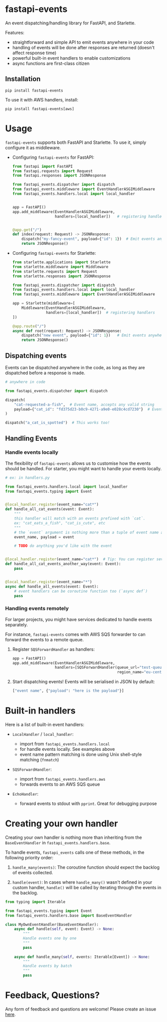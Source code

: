 # fastapi-events

An event dispatching/handling library for FastAPI, and Starlette.

Features:

* straightforward and simple API to emit events anywhere in your code
* handling of events will be done after responses are returned (doesn't affect response time)
* powerful built-in event handlers to enable customizations
* async functions are first-class citizen

## Installation

```shell
pip install fastapi-events
```

To use it with AWS handlers, install:

```shell
pip install fastapi-events[aws]
```

# Usage

`fastapi-events` supports both FastAPI and Starlette. To use it, simply configure it as middleware.

* Configuring `fastapi-events` for FastAPI:
    ```python
    from fastapi import FastAPI
    from fastapi.requests import Request
    from fastapi.responses import JSONResponse
  
    from fastapi_events.dispatcher import dispatch
    from fastapi_events.middleware import EventHandlerASGIMiddleware
    from fastapi_events.handlers.local import local_handler

    
    app = FastAPI()
    app.add_middleware(EventHandlerASGIMiddleware, 
                       handlers=[local_handler])   # registering handler(s)
    
    
    @app.get("/")
    def index(request: Request) -> JSONResponse:
        dispatch("my-fancy-event", payload={"id": 1})  # Emit events anywhere in your code
        return JSONResponse()    
    ```

* Configuring `fastapi-events` for Starlette:

  ```python
  from starlette.applications import Starlette
  from starlette.middleware import Middleware
  from starlette.requests import Request
  from starlette.responses import JSONResponse
  
  from fastapi_events.dispatcher import dispatch
  from fastapi_events.handlers.local import local_handler
  from fastapi_events.middleware import EventHandlerASGIMiddleware
  
  app = Starlette(middleware=[
      Middleware(EventHandlerASGIMiddleware,
                 handlers=[local_handler])  # registering handlers
  ])
  
  @app.route("/")
  async def root(request: Request) -> JSONResponse:
      dispatch("new event", payload={"id": 1})   # Emit events anywhere in your code
      return JSONResponse()
  ```

## Dispatching events

Events can be dispatched anywhere in the code, as long as they are dispatched before a response is made.

```python
# anywhere in code

from fastapi_events.dispatcher import dispatch

dispatch(
    "cat-requested-a-fish",  # Event name, accepts any valid string
    payload={"cat_id": "fd375d23-b0c9-4271-a9e0-e028c4cd7230"}  # Event payload, accepts any arbitrary data
)

dispatch("a_cat_is_spotted")  # This works too!
```

## Handling Events

### Handle events locally

The flexibility of `fastapi-events` allows us to customise how the events should be handled. 
For starter, you might want to handle your events locally.

```python
# ex: in handlers.py

from fastapi_events.handlers.local import local_handler
from fastapi_events.typing import Event


@local_handler.register(event_name="cat*")
def handle_all_cat_events(event: Event):
    """
    this handler will match with an events prefixed with `cat`.
    ex: "cat_eats_a_fish", "cat_is_cute", etc
    """
    # the `event` argument is nothing more than a tuple of event name and payload
    event_name, payload = event

    # TODO do anything you'd like with the event


@local_handler.register(event_name="cat*")  # Tip: You can register several handlers with the same event name
def handle_all_cat_events_another_way(event: Event):
    pass


@local_handler.register(event_name="*")
async def handle_all_events(event: Event):
    # event handlers can be coroutine function too (`async def`)
    pass
```

### Handling events remotely

For larger projects, you might have services dedicated to handle events separately.

For instance, `fastapi-events` comes with AWS SQS forwarder to can forward the events to a remote queue.

1. Register `SQSForwardHandler` as handlers:
    ```python
    app = FastAPI()
    app.add_middleware(EventHandlerASGIMiddleware, 
                       handlers=[SQSForwardHandler(queue_url="test-queue",
                                                   region_name="eu-central-1")])   # registering handler(s)
    ```
   
2. Start dispatching events! Events will be serialised in JSON by default:
    ```python
    ["event name", {"payload": "here is the payload"}]
    ```

# Built-in handlers

Here is a list of built-in event handlers:

* `LocalHandler` / `local_handler`:
  * import from `fastapi_events.handlers.local`
  * for handle events locally. See examples above
  * event name pattern matching is done using Unix shell-style matching (`fnmatch`)
  
* `SQSForwardHandler`: 
  * import from `fastapi_events.handlers.aws`
  * forwards events to an AWS SQS queue
  
* `EchoHandler`: 
  * forward events to stdout with `pprint`. Great for debugging purpose

# Creating your own handler

Creating your own handler is nothing more than inheriting from the `BaseEventHandler` in `fastapi_events.handlers.base`.

To handle events, `fastapi_events` calls one of these methods, in the following priority order:

1. `handle_many(events)`: 
    The coroutine function should expect the backlog of events collected.
   
2. `handle(event)`: 
    In cases where `handle_many()` wasn't defined in your custom handler, `handle()`
    will be called by iterating through the events in the backlog.

```python
from typing import Iterable

from fastapi_events.typing import Event
from fastapi_events.handlers.base import BaseEventHandler

class MyOwnEventHandler(BaseEventHandler):
    async def handle(self, event: Event) -> None:
        """
        Handle events one by one
        """
        pass
        
    async def handle_many(self, events: Iterable[Event]) -> None:
        """
        Handle events by batch
        """
        pass
```

# Feedback, Questions?

Any form of feedback and questions are welcome! Please create an issue [here](https://github.com/melvinkcx/fastapi-events/issues/new).